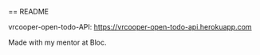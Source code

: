 == README

vrcooper-open-todo-API:  https://vrcooper-open-todo-api.herokuapp.com

Made with my mentor at Bloc. 